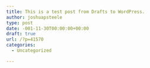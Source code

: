 ```yaml
---
title: This is a test post from Drafts to WordPress.
author: joshuapsteele
type: post
date: -001-11-30T00:00:00+00:00
draft: true
url: /?p=41570
categories:
  - Uncategorized

---
```

